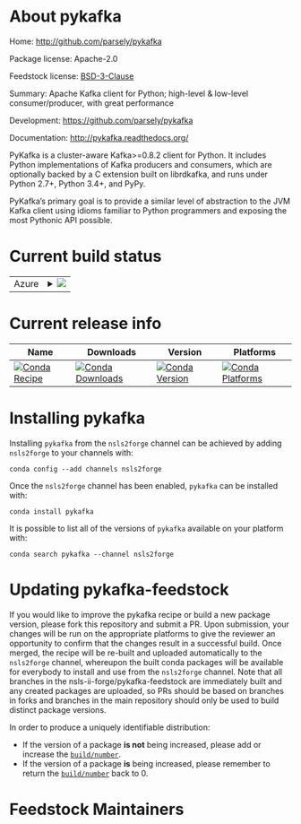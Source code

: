 About pykafka
=============

Home: http://github.com/parsely/pykafka

Package license: Apache-2.0

Feedstock license: [BSD-3-Clause](https://github.com/nsls-ii-forge/pykafka-feedstock/blob/master/LICENSE.txt)

Summary: Apache Kafka client for Python; high-level & low-level consumer/producer, with great performance

Development: https://github.com/parsely/pykafka

Documentation: http://pykafka.readthedocs.org/

PyKafka is a cluster-aware Kafka>=0.8.2 client for Python. It includes
Python implementations of Kafka producers and consumers, which are
optionally backed by a C extension built on librdkafka, and runs under
Python 2.7+, Python 3.4+, and PyPy.

PyKafka’s primary goal is to provide a similar level of abstraction to
the JVM Kafka client using idioms familiar to Python programmers and
exposing the most Pythonic API possible.


Current build status
====================


<table>
    
  <tr>
    <td>Azure</td>
    <td>
      <details>
        <summary>
          <a href="https://dev.azure.com/nsls2forge/nsls2forge/_build/latest?definitionId=59&branchName=master">
            <img src="https://dev.azure.com/nsls2forge/nsls2forge/_apis/build/status/pykafka-feedstock?branchName=master">
          </a>
        </summary>
        <table>
          <thead><tr><th>Variant</th><th>Status</th></tr></thead>
          <tbody><tr>
              <td>linux_64_python3.7</td>
              <td>
                <a href="https://dev.azure.com/nsls2forge/nsls2forge/_build/latest?definitionId=59&branchName=master">
                  <img src="https://dev.azure.com/nsls2forge/nsls2forge/_apis/build/status/pykafka-feedstock?branchName=master&jobName=linux&configuration=linux_64_python3.7" alt="variant">
                </a>
              </td>
            </tr><tr>
              <td>linux_64_python3.8</td>
              <td>
                <a href="https://dev.azure.com/nsls2forge/nsls2forge/_build/latest?definitionId=59&branchName=master">
                  <img src="https://dev.azure.com/nsls2forge/nsls2forge/_apis/build/status/pykafka-feedstock?branchName=master&jobName=linux&configuration=linux_64_python3.8" alt="variant">
                </a>
              </td>
            </tr><tr>
              <td>linux_64_python3.9</td>
              <td>
                <a href="https://dev.azure.com/nsls2forge/nsls2forge/_build/latest?definitionId=59&branchName=master">
                  <img src="https://dev.azure.com/nsls2forge/nsls2forge/_apis/build/status/pykafka-feedstock?branchName=master&jobName=linux&configuration=linux_64_python3.9" alt="variant">
                </a>
              </td>
            </tr><tr>
              <td>osx_64_python3.7</td>
              <td>
                <a href="https://dev.azure.com/nsls2forge/nsls2forge/_build/latest?definitionId=59&branchName=master">
                  <img src="https://dev.azure.com/nsls2forge/nsls2forge/_apis/build/status/pykafka-feedstock?branchName=master&jobName=osx&configuration=osx_64_python3.7" alt="variant">
                </a>
              </td>
            </tr><tr>
              <td>osx_64_python3.8</td>
              <td>
                <a href="https://dev.azure.com/nsls2forge/nsls2forge/_build/latest?definitionId=59&branchName=master">
                  <img src="https://dev.azure.com/nsls2forge/nsls2forge/_apis/build/status/pykafka-feedstock?branchName=master&jobName=osx&configuration=osx_64_python3.8" alt="variant">
                </a>
              </td>
            </tr><tr>
              <td>osx_64_python3.9</td>
              <td>
                <a href="https://dev.azure.com/nsls2forge/nsls2forge/_build/latest?definitionId=59&branchName=master">
                  <img src="https://dev.azure.com/nsls2forge/nsls2forge/_apis/build/status/pykafka-feedstock?branchName=master&jobName=osx&configuration=osx_64_python3.9" alt="variant">
                </a>
              </td>
            </tr><tr>
              <td>win_64_python3.7</td>
              <td>
                <a href="https://dev.azure.com/nsls2forge/nsls2forge/_build/latest?definitionId=59&branchName=master">
                  <img src="https://dev.azure.com/nsls2forge/nsls2forge/_apis/build/status/pykafka-feedstock?branchName=master&jobName=win&configuration=win_64_python3.7" alt="variant">
                </a>
              </td>
            </tr><tr>
              <td>win_64_python3.8</td>
              <td>
                <a href="https://dev.azure.com/nsls2forge/nsls2forge/_build/latest?definitionId=59&branchName=master">
                  <img src="https://dev.azure.com/nsls2forge/nsls2forge/_apis/build/status/pykafka-feedstock?branchName=master&jobName=win&configuration=win_64_python3.8" alt="variant">
                </a>
              </td>
            </tr><tr>
              <td>win_64_python3.9</td>
              <td>
                <a href="https://dev.azure.com/nsls2forge/nsls2forge/_build/latest?definitionId=59&branchName=master">
                  <img src="https://dev.azure.com/nsls2forge/nsls2forge/_apis/build/status/pykafka-feedstock?branchName=master&jobName=win&configuration=win_64_python3.9" alt="variant">
                </a>
              </td>
            </tr>
          </tbody>
        </table>
      </details>
    </td>
  </tr>
</table>

Current release info
====================

| Name | Downloads | Version | Platforms |
| --- | --- | --- | --- |
| [![Conda Recipe](https://img.shields.io/badge/recipe-pykafka-green.svg)](https://anaconda.org/nsls2forge/pykafka) | [![Conda Downloads](https://img.shields.io/conda/dn/nsls2forge/pykafka.svg)](https://anaconda.org/nsls2forge/pykafka) | [![Conda Version](https://img.shields.io/conda/vn/nsls2forge/pykafka.svg)](https://anaconda.org/nsls2forge/pykafka) | [![Conda Platforms](https://img.shields.io/conda/pn/nsls2forge/pykafka.svg)](https://anaconda.org/nsls2forge/pykafka) |

Installing pykafka
==================

Installing `pykafka` from the `nsls2forge` channel can be achieved by adding `nsls2forge` to your channels with:

```
conda config --add channels nsls2forge
```

Once the `nsls2forge` channel has been enabled, `pykafka` can be installed with:

```
conda install pykafka
```

It is possible to list all of the versions of `pykafka` available on your platform with:

```
conda search pykafka --channel nsls2forge
```




Updating pykafka-feedstock
==========================

If you would like to improve the pykafka recipe or build a new
package version, please fork this repository and submit a PR. Upon submission,
your changes will be run on the appropriate platforms to give the reviewer an
opportunity to confirm that the changes result in a successful build. Once
merged, the recipe will be re-built and uploaded automatically to the
`nsls2forge` channel, whereupon the built conda packages will be available for
everybody to install and use from the `nsls2forge` channel.
Note that all branches in the nsls-ii-forge/pykafka-feedstock are
immediately built and any created packages are uploaded, so PRs should be based
on branches in forks and branches in the main repository should only be used to
build distinct package versions.

In order to produce a uniquely identifiable distribution:
 * If the version of a package **is not** being increased, please add or increase
   the [``build/number``](https://docs.conda.io/projects/conda-build/en/latest/resources/define-metadata.html#build-number-and-string).
 * If the version of a package **is** being increased, please remember to return
   the [``build/number``](https://docs.conda.io/projects/conda-build/en/latest/resources/define-metadata.html#build-number-and-string)
   back to 0.

Feedstock Maintainers
=====================


